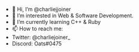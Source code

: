 - 👋 Hi, I’m @charliejjoiner
- 👀 I’m interested in Web & Software Development.
- 🌱 I’m currently learning C++ & Ruby
- 📫 How to reach me:
-   Twitter: @charliejoiner_
-   Discord: Oats#0475

<!---
charliejjoiner/charliejjoiner is a ✨ special ✨ repository because its `README.md` (this file) appears on your GitHub profile.
You can click the Preview link to take a look at your changes.
--->
